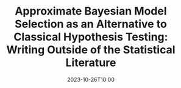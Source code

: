 ---
# Documentation: https://wowchemy.com/docs/managing-content/
type: webinar
title: "Approximate Bayesian Model Selection as an Alternative to Classical Hypothesis Testing: Writing Outside of the Statistical Literature"
url_freeregister: https://www.enar.org/education/
date: 2023-10-26T10:00
all_day: false
speaker: ""
---